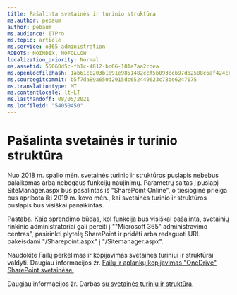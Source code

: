 ```yaml
---
title: Pašalinta svetainės ir turinio struktūra
ms.author: pebaum
author: pebaum
ms.audience: ITPro
ms.topic: article
ms.service: o365-administration
ROBOTS: NOINDEX, NOFOLLOW
localization_priority: Normal
ms.assetid: 55060d5c-fb1c-4812-bc66-181a7aa2cdea
ms.openlocfilehash: 1ab61c0203b1e91e9851482ccf5b093ccb97db2588c6af424cbf24c51e7fbcda
ms.sourcegitcommit: b5f7da89a650d2915dc652449623c78be6247175
ms.translationtype: MT
ms.contentlocale: lt-LT
ms.lasthandoff: 08/05/2021
ms.locfileid: "54050450"
---
```

# <a name="site-and-content-structure-removed"></a>Pašalinta svetainės ir turinio struktūra

Nuo 2018 m. spalio mėn. svetainės turinio ir struktūros puslapis nebebus palaikomas arba nebegaus funkcijų naujinimų. Parametrų saitas į puslapį SiteManager.aspx bus pašalintas iš "SharePoint Online", o tiesioginė prieiga bus apribota iki 2019 m. kovo mėn., kai svetainės turinio ir struktūros puslapis bus visiškai panaikintas. 

Pastaba. Kaip sprendimo būdas, kol funkcija bus visiškai pašalinta, svetainių rinkinio administratoriai gali pereiti į ""Microsoft 365" administravimo centras", pasirinkti plytelę SharePoint ir pridėti arba redaguoti URL pakeisdami "/Sharepoint.aspx" į "/Sitemanager.aspx". 


Naudokite Failų perkėlimas ir kopijavimas svetainės turiniui ir struktūrai valdyti. Daugiau informacijos žr. [Failų ir aplankų kopijavimas "OneDrive" SharePoint svetainėse.](https://support.office.com/article/copy-files-and-folders-between-onedrive-and-sharepoint-sites-67a6323e-7fd4-4254-99a8-35613492a82f) 

Daugiau informacijos žr. Darbas [su svetainės turiniu ir struktūra.](https://support.office.com/article/Work-with-site-content-and-structure-30fcaad9-02b1-4347-8b03-e1ccc5a4c19f)
